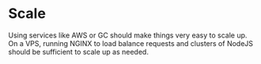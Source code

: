 # Scale
Using services like AWS or GC should make things very easy to scale up.
On a VPS, running NGINX to load balance requests and clusters of NodeJS should be sufficient to scale up as needed.